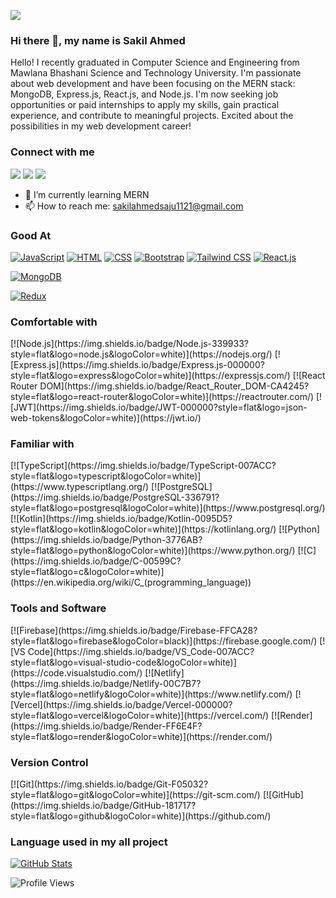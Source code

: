 
![](https://i.ibb.co/0ZgtwFJ/Sakil-Ahmed.png)
### Hi there 👋, my name is Sakil Ahmed

Hello! I recently graduated in Computer Science and Engineering from Mawlana Bhashani Science and Technology University. I'm passionate about web development and have been focusing on the MERN stack: MongoDB, Express.js, React.js, and Node.js. I'm now seeking job opportunities or paid internships to apply my skills, gain practical experience, and contribute to meaningful projects. Excited about the possibilities in my web development career!



<h3 align="left">Connect with me</h3>


<a href="https://www.facebook.com/sakilahmed.saju" target="_blank"><img src="https://img.shields.io/badge/Facebook-sakilahmed.saju-3b5998?style=flat-square&logo=facebook&logoColor=white&color=3b5998"></a>
<a href="https://www.linkedin.com/in/sakilahmed-saju-8505041a4" target="_blank"><img src="https://img.shields.io/badge/LinkedIn-Sakilahmed%20saju-0077B5?style=flat-square&logo=linkedin&logoColor=white&color=0077B5"></a>
<a href="https://github.com/saju575" target="_blank"><img src="https://img.shields.io/badge/GitHub-saju575-181717?style=flat-square&logo=github&logoColor=white&color=181717"></a>









- 🌱 I’m currently learning MERN 
- 📫 How to reach me: sakilahmedsaju1121@gmail.com 

<h3 align="left">Good At</h3>
 
[![JavaScript](https://img.shields.io/badge/JavaScript-F7DF1E?style=flat&logo=javascript&logoColor=black)](https://developer.mozilla.org/en-US/docs/Web/JavaScript)
[![HTML](https://img.shields.io/badge/HTML5-E34F26?style=flat&logo=html5&logoColor=white)](https://developer.mozilla.org/en-US/docs/Web/HTML)
[![CSS](https://img.shields.io/badge/CSS3-1572B6?style=flat&logo=css3&logoColor=white)](https://developer.mozilla.org/en-US/docs/Web/CSS)
[![Bootstrap](https://img.shields.io/badge/Bootstrap-7952B3?style=flat&logo=bootstrap&logoColor=white)](https://getbootstrap.com/)
[![Tailwind CSS](https://img.shields.io/badge/Tailwind_CSS-38B2AC?style=flat&logo=tailwind-css&logoColor=white)](https://tailwindcss.com/)
[![React.js](https://img.shields.io/badge/React.js-61DAFB?style=flat&logo=react&logoColor=black)](https://reactjs.org/)

[![MongoDB](https://img.shields.io/badge/MongoDB-47A248?style=flat&logo=mongodb&logoColor=white)](https://www.mongodb.com/)

[![Redux](https://img.shields.io/badge/Redux-764ABC?style=flat&logo=redux&logoColor=white)](https://redux.js.org/)


<h3 align="left">Comfortable with</h3>
[![Node.js](https://img.shields.io/badge/Node.js-339933?style=flat&logo=node.js&logoColor=white)](https://nodejs.org/)
[![Express.js](https://img.shields.io/badge/Express.js-000000?style=flat&logo=express&logoColor=white)](https://expressjs.com/)
[![React Router DOM](https://img.shields.io/badge/React_Router_DOM-CA4245?style=flat&logo=react-router&logoColor=white)](https://reactrouter.com/)
[![JWT](https://img.shields.io/badge/JWT-000000?style=flat&logo=json-web-tokens&logoColor=white)](https://jwt.io/)



<h3 align="left">Familiar with</h3>
[![TypeScript](https://img.shields.io/badge/TypeScript-007ACC?style=flat&logo=typescript&logoColor=white)](https://www.typescriptlang.org/)
[![PostgreSQL](https://img.shields.io/badge/PostgreSQL-336791?style=flat&logo=postgresql&logoColor=white)](https://www.postgresql.org/)
[![Kotlin](https://img.shields.io/badge/Kotlin-0095D5?style=flat&logo=kotlin&logoColor=white)](https://kotlinlang.org/)
[![Python](https://img.shields.io/badge/Python-3776AB?style=flat&logo=python&logoColor=white)](https://www.python.org/)
[![C](https://img.shields.io/badge/C-00599C?style=flat&logo=c&logoColor=white)](https://en.wikipedia.org/wiki/C_(programming_language))



<h3 align="left">Tools and Software</h3>
[![Firebase](https://img.shields.io/badge/Firebase-FFCA28?style=flat&logo=firebase&logoColor=black)](https://firebase.google.com/)
[![VS Code](https://img.shields.io/badge/VS_Code-007ACC?style=flat&logo=visual-studio-code&logoColor=white)](https://code.visualstudio.com/)
[![Netlify](https://img.shields.io/badge/Netlify-00C7B7?style=flat&logo=netlify&logoColor=white)](https://www.netlify.com/)
[![Vercel](https://img.shields.io/badge/Vercel-000000?style=flat&logo=vercel&logoColor=white)](https://vercel.com/)
[![Render](https://img.shields.io/badge/Render-FF6E4F?style=flat&logo=render&logoColor=white)](https://render.com/)


<h3 align="left">Version Control</h3>
[![Git](https://img.shields.io/badge/Git-F05032?style=flat&logo=git&logoColor=white)](https://git-scm.com/)
[![GitHub](https://img.shields.io/badge/GitHub-181717?style=flat&logo=github&logoColor=white)](https://github.com/)


<h3 align="left">Language used in my all project</h3>


[![GitHub Stats](https://github-readme-stats.vercel.app/api/top-langs/?username=saju575&layout=compact&theme=dark)](https://github.com/saju575/github-stats)
  

![Profile Views](https://komarev.com/ghpvc/?username=saju575&color=blueviolet)

